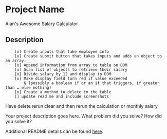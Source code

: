 # Project Name
Alan's Awesome Salary Calculator

## Description
		[x] Create inputs that take employee info
		[x] Create submit button that takes inputs and adds an object to an array.
		[x] Append information from array to table on DOM
		[x] Scan list of objects to retrieve their salary
		[x] Divide salary by 12 and display to DOM
		[x] Make display field turn red if value exceeded 
			§ (possibly a boolean if or an if that triggers, if greater than … else nothing)
		[x] Create a method to delete in the table
        [] update read me and include screenshots
    
Have delete rerun clear and then rerun the calculation or monthly salary

Your project description goes here. What problem did you solve? How did you solve it?

Additional README details can be found [here](https://github.com/PrimeAcademy/readme-template/blob/master/README.md).
